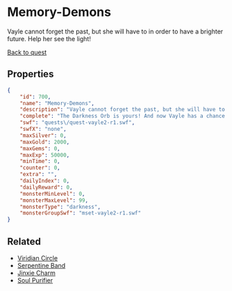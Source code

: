 # Memory-Demons

Vayle cannot forget the past, but she will have to in order to have a brighter future. Help her see the light!

[Back to quest](../quests.md)

## Properties

```json
{
    "id": 700,
    "name": "Memory-Demons",
    "description": "Vayle cannot forget the past, but she will have to in order to have a brighter future. Help her see the light!",
    "complete": "The Darkness Orb is yours! And now Vayle has a chance to be truly happy in the future.",
    "swf": "quests\/quest-vayle2-r1.swf",
    "swfX": "none",
    "maxSilver": 0,
    "maxGold": 2000,
    "maxGems": 0,
    "maxExp": 50000,
    "minTime": 0,
    "counter": 0,
    "extra": "",
    "dailyIndex": 0,
    "dailyReward": 0,
    "monsterMinLevel": 0,
    "monsterMaxLevel": 99,
    "monsterType": "darkness",
    "monsterGroupSwf": "mset-vayle2-r1.swf"
}
```

## Related

- [Viridian Circle](../items/4657-viridian-circle.md)
- [Serpentine Band](../items/4658-serpentine-band.md)
- [Jinxie Charm](../items/4659-jinxie-charm.md)
- [Soul Purifier](../items/4660-soul-purifier.md)

